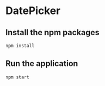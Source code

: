 # DatePicker

## Install the npm packages

```shell
npm install
```
## Run the application

```shell
npm start
```
